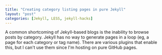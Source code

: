 ```yaml
---
title: "Creating category listing pages in pure Jekyll"
layout: "post"
categories: [Jekyll, LESS, jekyll-hacks]
---
```


A common shortcoming of Jekyll-based blogs is the inability to browse posts by category.  Jekyll has no way to generate pages in a loop (eg, a page for each category or tag name).  There are various plugins that enable this, but I can't use them since I'm hosting on pure GitHub pages.